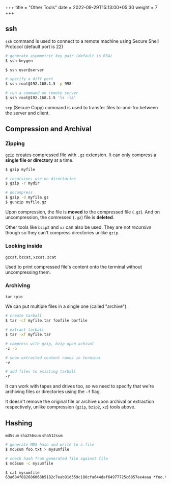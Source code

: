 +++
title = "Other Tools"
date =  2022-09-29T15:13:00+05:30
weight = 7
+++

## ssh
`ssh` command is used to connect to a remote machine using Secure Shell Protocol (default port is 22)

```sh
# generate asymmetric key pair (default is RSA)
$ ssh-keygen

$ ssh user@server

# specify a diff port
$ ssh root@192.168.1.5 -p 998

# run a command on remote server
$ ssh root@192.168.1.5 'ls -la'
````

`scp` (Secure Copy) command is used to transfer files to-and-fro between the server and client.

## Compression and Archival

### Zipping
`gzip` creates compressed file with `.gz` extension. It can only compress a **single file or directory** at a time.

```sh
$ gzip myfile 

# recursive; use on directories
$ gzip -r mydir

# decompress
$ gzip -d myfile.gz
$ gunzip myfile.gz
```

Upon compression, the file is **moved** to the compressed file (`.gz`). And on uncompression, the comressed (`.gz`) file is **deleted**.

Other tools like `bzip2` and `xz` can also be used. They are not _recursive_ though so they can't compress directories unlike `gzip`.

### Looking inside
`gzcat`, `bzcat`, `xzcat`, `zcat`

Used to print compressed file's content onto the terminal without uncompressing them.

### Archiving
`tar` `cpio`

We can put multiple files in a single one (called "archive").
```sh
# create tarball 
$ tar -cf myfile.tar foofile barfile

# extract tarball
$ tar -xf myfile.tar

# compress with gzip, bzip upon achival
-z -b

# show extracted content names in terminal
-v 

# add files to existing tarball
-r 
```

It can work with tapes and drives too, so we need to specify that we're archiving files or directories using the `-f` flag.

It doesn't remove the original file or archive upon archival or extraction respectively, unlike compression (`gzip`, `bzip2`, `xz`) tools above.


## Hashing
`md5sum` `sha256sum` `sha512sum`

```sh
# generate MD5 hash and write to a file
$ md5sum foo.txt > mysumfile

# check hash from generated file against file
$ md5sum -c mysumfile
```

```txt
$ cat mysumfile
63a684f882686068b5182c7eab91d359c180cfa644daf64977725c6857ee4aaa *foo.txt
```